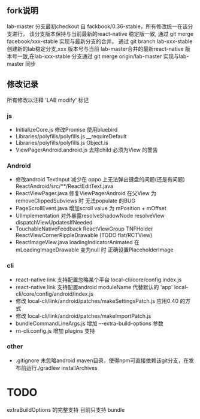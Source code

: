 ## fork说明
lab-master 分支最初checkout 自 fackbook/0.36-stable，所有修改统一在该分支进行，
该分支版本保持与当前最新的react-native 稳定版一致,
通过 git merge facebook/xxx-stable
实现与最新分支的合并。
通过 git branch lab-xxx-stable 创建新的lab稳定分支,xxx 版本号与当前
lab-master合并的最新react-native 版本号一致,在lab-xxx-stable 分支通过
git merge origin/lab-master 实现与lab-master 同步

## 修改记录
所有修改以注释 'LAB modify'  标记
### js
* InitializeCore.js 修改Promise 使用bluebird
* Libraries/polyfills/polyfills.js __requireDefault
* Libraries/polyfills/polyfills.js Object.is
* ViewPagerAndroid.android.js 去除child 必须为View 的警告
### Android
* 修改android TextInput 减少在 oppo 上无法弹出键盘的问题(还是有问题) ReactAndroid/src/**/ReactEditText.java
* ReactViewPager.java 修复ViewPagerAndroid 在父View 为removeClippedSubviews 时 无法populate 的BUG
* PageScrollEvent.java 增加scroll value 为 mPosition + mOffset
* UIImplementation 对外暴露resolveShadowNode resolveView dispatchViewUpdatesIfNeeded
* TouchableNativeFeedback ReactViewGroup TNFHolder ReactViewCornerRippleDrawable (TODO flat/RCTView)
* ReactImageView.java loadingIndicatorAnimated 在 mLoadingImageDrawable 变为null 时 正确设置PlaceholderImage
### cli
* react-native link 支持配置忽略某个平台 local-cli/core/config.index.js
* react-native link 支持配置android moduleName 代替默认的 'app' local-cli/core/config/android/index.js
* 修改 local-cli/link/android/patches/makeSettingsPatch.js 应用0.40 的方式
* 修改 local-cli/link/android/patches/makeImportPatch.js
* bundleCommandLineArgs.js 增加 --extra-build-options 参数
* rn-cli.config.js 增加 plugins 支持
### other
* .gitignore 未忽略android maven目录，使得npm可直接依赖该git分支，在发布前运行./gradlew installArchives

# TODO
extraBuildOptions 的完整支持 目前只支持 bundle